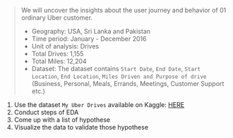 
> We will uncover the insights about the user journey and behavior of 01 ordinary Uber customer.
> - Geography: USA, Sri Lanka and Pakistan
> - Time period: January - December 2016
> - Unit of analysis: Drives
> - Total Drives: 1,155
> - Total Miles: 12,204
> - Dataset: The dataset contains `Start Date`, `End Date`, `Start Location`, `End Location`, `Miles Driven and Purpose of drive` (Business, Personal, Meals, Errands, Meetings, Customer Support etc.)

1. Use the dataset `My Uber Drives` available on Kaggle: [HERE](https://www.kaggle.com/zusmani/uberdrives)
2. Conduct steps of EDA
3. Come up with a list of hypothese 
4. Visualize the data to validate those hypothese